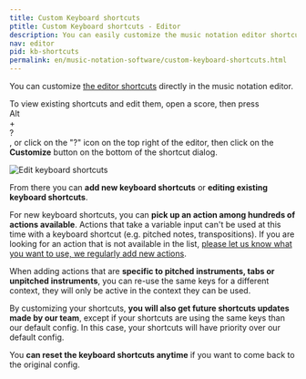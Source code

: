 ```yaml
---
title: Custom Keyboard shortcuts
ptitle: Custom Keyboard shortcuts - Editor
description: You can easily customize the music notation editor shortcuts on Flat. Create new shortcuts by choosing actions among hundreds of available actions.
nav: editor
pid: kb-shortcuts
permalink: en/music-notation-software/custom-keyboard-shortcuts.html
---
```


You can customize [the editor shortcuts](/help/en/music-notation-software/keyboard-shortcuts.html) directly in the music notation editor.

<div class="p">To view existing shortcuts and edit them, open a score, then press <div class="kbs"><div class="kb-container"><div class="kb">Alt</div><div class="kb-plus">+</div><div class="kb">?</div></div></div>, or click on the "?" icon on the top right of the editor, then click on the <strong>Customize</strong> button on the bottom of the shortcut dialog.</div>

![Edit keyboard shortcuts](/help/assets/img/editor/keyboard-shortcut-edit.gif)

From there you can **add new keyboard shortcuts** or **editing existing keyboard shortcuts**.

For new keyboard shortcuts, you can **pick up an action among hundreds of actions available**. Actions that take a variable input can't be used at this time with a keyboard shortcut (e.g. pitched notes, transpositions). If you are looking for an action that is not available in the list, [please let us know what you want to use, we regularly add new actions](/help/support).

When adding actions that are **specific to pitched instruments, tabs or unpitched instruments**, you can re-use the same keys for a different context, they will only be active in the context they can be used.

By customizing your shortcuts, **you will also get future shortcuts updates made by our team**, except if your shortcuts are using the same keys than our default config. In this case, your shortcuts will have priority over our default config.

You **can reset the keyboard shortcuts anytime** if you want to come back to the original config.